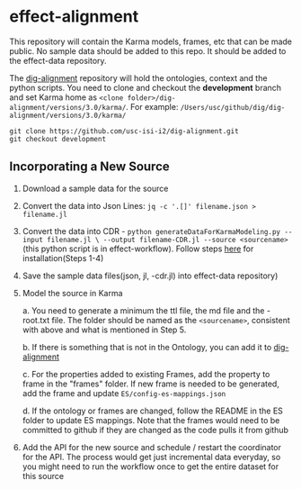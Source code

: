 # effect-alignment

This repository will contain the Karma models, frames, etc that can be made public.
No sample data should be added to this repo. It should be added to the effect-data repository.

The [dig-alignment](https://github.com/usc-isi-i2/dig-alignment) repository will hold the ontologies, context and the python scripts.
You need to clone and checkout the **development** branch and set Karma home as `<clone folder>/dig-alignment/versions/3.0/karma/`. For  example: `/Users/usc/github/dig/dig-alignment/versions/3.0/karma/`

```
git clone https://github.com/usc-isi-i2/dig-alignment.git
git checkout development
```



## Incorporating a New Source
1. Download a sample data for the source
2. Convert the data into Json Lines: `jq -c '.[]' filename.json > filename.jl`
3. Convert the data into CDR - `python generateDataForKarmaModeling.py --input filename.jl \
          --output filename-CDR.jl --source <sourcename>`  (this python script
is in effect-workflow).
   Follow steps [here](https://github.com/usc-isi-i2/effect-workflows) for installation(Steps 1-4)
4. Save the sample data files(json, jl, -cdr.jl) into effect-data repository)

5. Model the source in Karma

    a. You need to generate a minimum the ttl file, the md file and the -root.txt file. The folder should be named as the `<sourcename>`, consistent with above and what is mentioned in Step 5.
  
    b. If there is something that is not in the Ontology, you can add it to [dig-alignment](https://github.com/usc-isi-i2/dig-alignment/tree/development/versions/3.0/karma/preloaded-ontologies)
    
    c. For the properties added to existing Frames, add the property to frame in the "frames" folder. If new frame is needed to be generated, add the frame and update `ES/config-es-mappings.json`
    
    d. If the ontology or frames are changed, follow the README in the ES folder to update ES mappings. Note that the frames would need to be committed to github if they are changed as the code pulls it from github
     
6. Add the API for the new source and schedule / restart the coordinator for the API. The process would get just incremental data everyday, so you might need to run the workflow once to get the entire dataset for this source
